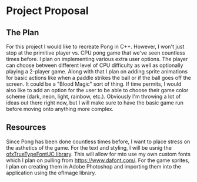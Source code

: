 # Project Proposal

## The Plan
For this project I would like to recreate Pong in C++.  However, I won't just stop at the primitive player vs. CPU pong game that we've seen countless times before.  I plan on implementing various extra user options.  The player can choose between different level of CPU difficulty as well as optionally playing a 2-player game.  Along with that I plan on adding sprite animations for basic actions like when a paddle strikes the ball or if the ball goes off the screen.  It could be a "Blood Magic" sort of thing.  If time permits, I would also like to add an option for the user to be able to choose their game color scheme (dark, neon, light, rainbow, etc.).  Obviously I'm throwing a lot of ideas out there right now, but I will make sure to have the basic game run before moving onto anything more complex.

## Resources
Since Pong has been done countless times before, I want to place stress on the asthetics of the game.  For the text and styling, I will be usnig the [ofxTrueTypeFontUC library](https://github.com/hironishihara/ofxTrueTypeFontUC).  This will allow for mto use my own custom fonts which I plan on pulling from https://www.dafont.com/.  For the game sprites, I plan on creating them in Adobe Photoshop and importing them into the application using the ofImage library.
